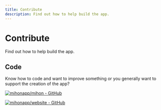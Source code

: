 ```yaml
---
title: Contribute
description: Find out how to help build the app.
---
```


# Contribute
Find out how to help build the app.

## Code
Know how to code and want to improve something or you generally want to support the creation of the app?

[![mihonapp/mihon - GitHub](https://gh-card.dev/repos/mihonapp/mihon.svg)](https://github.com/mihonapp/mihon)

[![mihonapp/website - GitHub](https://gh-card.dev/repos/mihonapp/website.svg)](https://github.com/mihonapp/website)

